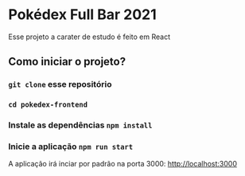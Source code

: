 # Pokédex Full Bar 2021

Esse projeto a carater de estudo é feito em React 

## Como iniciar o projeto?

### `git clone` esse repositório

### `cd pokedex-frontend`

### Instale as dependências `npm install`

### Inicie a aplicação `npm run start`

A aplicação irá inciar por padrão na porta 3000: [http://localhost:3000](http://localhost:3000)

